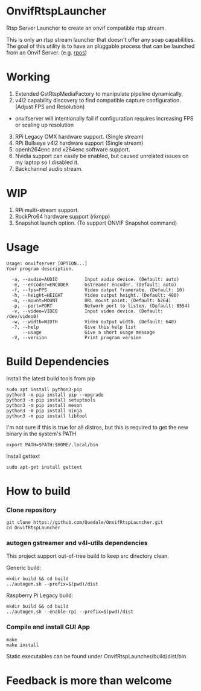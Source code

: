 # OnvifRtspLauncher
Rtsp Server Launcher to create an onvif compatible rtsp stream.

This is only an rtsp stream launcher that doesn't offer any soap capabilities.  
The goal of this utility is to have an pluggable process that can be launched from an Onvif Server. (e.g. [rpos](https://github.com/Quedale/rpos))

# Working
1. Extended GstRtspMediaFactory to manipulate pipeline dynamically.
2. v4l2 capability discovery to find compatible capture configuration.  (Adjust FPS and Resolution)
 - onvifserver will intentionally fail if configuration requires increasing FPS or scaling up resolution
3. RPi Legacy OMX hardware support. (Single stream)
4. RPi Bullseye v4l2 hardware support (Single stream)
5. openh264enc and x264enc software support.
6. Nvidia support can easily be enabled, but caused unrelated issues on my laptop so I disabled it.
7. Backchannel audio stream.

# WIP
1. RPi multi-stream support.
3. RockPro64 hardware support (rkmpp)
4. Snapshot launch option. (To support ONVIF Snapshot command)

# Usage
```
Usage: onvifserver [OPTION...]
Your program description.

  -a, --audio=AUDIO          Input audio device. (Default: auto)
  -e, --encoder=ENCODER      Gstreamer encoder. (Default: auto)
  -f, --fps=FPS              Video output framerate. (Default: 10)
  -h, --height=HEIGHT        Video output height. (Default: 480)
  -m, --mount=MOUNT          URL mount point. (Default: h264)
  -p, --port=PORT            Network port to listen. (Default: 8554)
  -v, --video=VIDEO          Input video device. (Default: /dev/video0)
  -w, --width=WIDTH          Video output width. (Default: 640)
  -?, --help                 Give this help list
      --usage                Give a short usage message
  -V, --version              Print program version
```

# Build Dependencies
Install the latest build tools from pip
```
sudo apt install python3-pip
python3 -m pip install pip --upgrade
python3 -m pip install setuptools
python3 -m pip install meson
python3 -m pip install ninja
python3 -m pip install libtool
```
I'm not sure if this is true for all distros, but this is required to get the new binary in the system's PATH
```
export PATH=$PATH:$HOME/.local/bin
```

Install gettext
```
sudo apt-get install gettext
```

# How to build
### Clone repository
```
git clone https://github.com/Quedale/OnvifRtspLauncher.git
cd OnvifRtspLauncher
```
### autogen gstreamer and v4l-utils dependencies
This project support out-of-tree build to keep src directory clean.

Generic build:
```
mkdir build && cd build
../autogen.sh --prefix=$(pwd)/dist
```

Raspberry Pi Legacy build:
```
mkdir build && cd build
../autogen.sh --enable-rpi --prefix=$(pwd)/dist
```
### Compile and install GUI App
```
make
make install
```

Static executables can be found under OnvifRtspLauncher/build/dist/bin

# 
# Feedback is more than welcome
